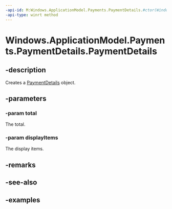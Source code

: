 ```yaml
---
-api-id: M:Windows.ApplicationModel.Payments.PaymentDetails.#ctor(Windows.ApplicationModel.Payments.PaymentItem,Windows.Foundation.Collections.IIterable{Windows.ApplicationModel.Payments.PaymentItem})
-api-type: winrt method
---
```


<!-- Method syntax.
public PaymentDetails.PaymentDetails(PaymentItem total, IIterable<PaymentItem> displayItems)
-->

# Windows.ApplicationModel.Payments.PaymentDetails.PaymentDetails

## -description
Creates a [PaymentDetails](paymentdetails.md) object.

## -parameters

### -param total
The total.

### -param displayItems
The display items.

## -remarks

## -see-also

## -examples

